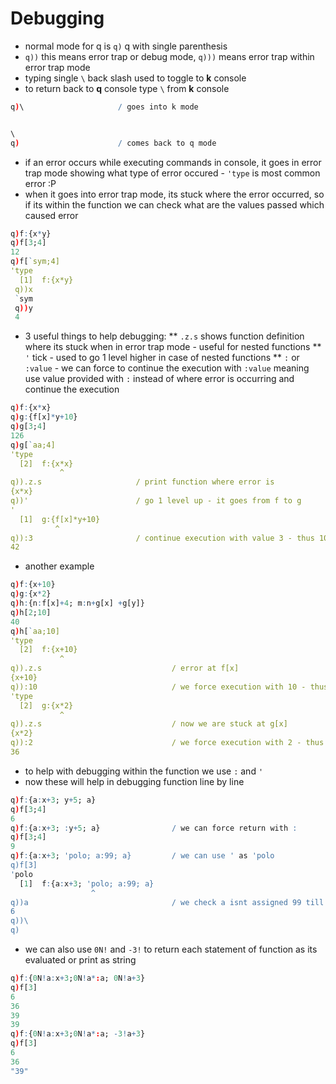 # Debugging

* normal mode for q is `q)` q with single parenthesis
* `q))` this means error trap or debug mode, `q)))` means error trap within error trap mode
* typing single `\` back slash used to toggle to **k** console
* to return back to **q** console type `\` from **k** console

```q
q)\                     / goes into k mode


\               
q)                      / comes back to q mode
 ```
* if an error occurs while executing commands in console, it goes in error trap mode showing what type of error occured -  `'type` is most common error :P
* when it goes into error trap mode, its stuck where the error occurred, so if its within the function we can check what are the values passed which caused error

```q
q)f:{x*y}
q)f[3;4]
12
q)f[`sym;4]
'type
  [1]  f:{x*y}           
 q))x
 `sym
 q))y
 4
 ```
* 3 useful things to help debugging:
** `.z.s` shows function definition where its stuck when in error trap mode -  useful for nested functions
** `'` tick  - used to go 1 level higher in case of nested functions
** `:` or `:value` - we can force to continue the execution with `:value` meaning use value provided with `:` instead of where error is occurring and continue the execution

```q
q)f:{x*x}
q)g:{f[x]*y+10}
q)g[3;4]
126
q)g[`aa;4]
'type
  [2]  f:{x*x}
           ^
q)).z.s                     / print function where error is
{x*x}
q))'                        / go 1 level up - it goes from f to g
'
  [1]  g:{f[x]*y+10}
          ^
q)):3                       / continue execution with value 3 - thus 10+4=14*3=42
42
```

* another example

```q
q)f:{x+10}
q)g:{x*2}
q)h:{n:f[x]+4; m:n+g[x] +g[y]}
q)h[2;10]
40
q)h[`aa;10]                             
'type
  [2]  f:{x+10}
           ^
q)).z.s                             / error at f[x]
{x+10}
q)):10                              / we force execution with 10 - thus f[x] is 10 now - thus n:14
'type
  [2]  g:{x*2}
           ^
q)).z.s                             / now we are stuck at g[x]
{x*2}
q)):2                               / we force execution with 2 - thus g[x] is 2 now - thus m:14+2:16 + g[y]:10*2:20 - thus return value is m+20:16+20
36
```
* to help with debugging within the function we use `:` and `'`
* now these will help in debugging function line by line

```q
q)f:{a:x+3; y+5; a}
q)f[3;4]
6
q)f:{a:x+3; :y+5; a}                / we can force return with :
q)f[3;4]
9
q)f:{a:x+3; 'polo; a:99; a}         / we can use ' as 'polo
q)f[3]
'polo
  [1]  f:{a:x+3; 'polo; a:99; a}
                  ^
q))a                                / we check a isnt assigned 99 till now coz there break statement before it
6
q))\
q)
```
* we can also use `0N!` and `-3!` to return each statement of function as its evaluated or print as string

```q
q)f:{0N!a:x+3;0N!a*:a; 0N!a+3}
q)f[3]
6
36
39
39
q)f:{0N!a:x+3;0N!a*:a; -3!a+3}
q)f[3]
6
36
"39"
```
